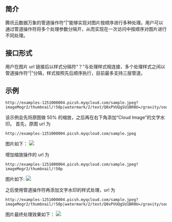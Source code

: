 ## 简介
腾讯云数据万象的管道操作符“|”能够实现对图片按顺序进行多种处理。用户可以通过管道操作符将多个处理参数分隔开，从而实现在一次访问中按顺序对图片进行不同处理。

## 接口形式
用户在图片 url 链接后以样式分隔符“？”与处理样式相连接，多个处理样式之间以管道操作符“|”分隔，样式按照先后顺序执行，目前最多支持三层管道。

## 示例
````
http://examples-1251000004.picsh.myqcloud.com/sample.jpeg?imageMogr2/thumbnail/!50p|watermark/2/text/Q0xPVUQgSU1BR0U=/gravity/southeast/fontsize/30/fill/IzAwMDAwMA==
````

该示例会先将原图做 50% 的缩放，之后再在右下角添加“Cloud Image”的文字水印。
首先，原图 url 为 
````
http://examples-1251000004.picsh.myqcloud.com/sample.jpeg
````

图片如下：
![](https://main.qcloudimg.com/raw/77a16fa70e2eba652fb42e8a639c52f2.jpg)

增加缩放操作的 url 为
````
http://examples-1251000004.picsh.myqcloud.com/sample.jpeg?imageMogr2/thumbnail/!50p
````

图片如下:
![](https://main.qcloudimg.com/raw/88304b1ca69938f579225e3e76e290cb.jpg)

之后使用管道操作符再添加文字水印的样式处理，url 为
````
http://examples-1251000004.picsh.myqcloud.com/sample.jpeg?imageMogr2/thumbnail/!50p|watermark/2/text/Q0xPVUQgSU1BR0U=/gravity/southeast/fontsize/30/fill/IzAwMDAwMA==
````

图片最终处理效果如下：
![](https://main.qcloudimg.com/raw/6c470630b8eb174ac572fec03a9b2256.jpg)
